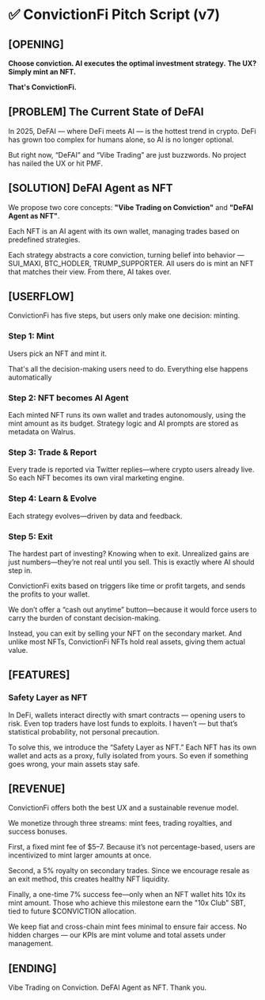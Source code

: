 # ✅ ConvictionFi Pitch Script (v7)

## [OPENING]

**Choose conviction. AI executes the optimal investment strategy.**
**The UX? Simply mint an NFT.**

**That's ConvictionFi.**

## [PROBLEM] The Current State of DeFAI

In 2025, DeFAI — where DeFi meets AI — is the hottest trend in crypto.
DeFi has grown too complex for humans alone, so AI is no longer optional.

But right now, “DeFAI” and “Vibe Trading” are just buzzwords.
No project has nailed the UX or hit PMF.

## [SOLUTION] DeFAI Agent as NFT

We propose two core concepts:
**"Vibe Trading on Conviction"** and **"DeFAI Agent as NFT"**.

Each NFT is an AI agent with its own wallet, managing trades based on predefined strategies.

Each strategy abstracts a core conviction, turning belief into behavior — SUI_MAXI, BTC_HODLER, TRUMP_SUPPORTER.
All users do is mint an NFT that matches their view.
From there, AI takes over.

## [USERFLOW]

ConvictionFi has five steps, but users only make one decision: minting.

### Step 1: Mint

Users pick an NFT and mint it.

That's all the decision-making users need to do.
Everything else happens automatically

### Step 2: NFT becomes AI Agent

Each minted NFT runs its own wallet and trades autonomously, using the mint amount as its budget.
Strategy logic and AI prompts are stored as metadata on Walrus.

### Step 3: Trade & Report

Every trade is reported via Twitter replies—where crypto users already live.
So each NFT becomes its own viral marketing engine.

### Step 4: Learn & Evolve

Each strategy evolves—driven by data and feedback.

### Step 5: Exit

The hardest part of investing? Knowing when to exit.
Unrealized gains are just numbers—they’re not real until you sell.
This is exactly where AI should step in.

ConvictionFi exits based on triggers like time or profit targets, and sends the profits to your wallet.

We don’t offer a “cash out anytime” button—because it would force users to carry the burden of constant decision-making.

Instead, you can exit by selling your NFT on the secondary market.
And unlike most NFTs, ConvictionFi NFTs hold real assets, giving them actual value.

## [FEATURES]

### Safety Layer as NFT

In DeFi, wallets interact directly with smart contracts — opening users to risk.
Even top traders have lost funds to exploits.
I haven’t — but that’s statistical probability, not personal precaution.

To solve this, we introduce the “Safety Layer as NFT.”
Each NFT has its own wallet and acts as a proxy, fully isolated from yours.
So even if something goes wrong, your main assets stay safe.

## [REVENUE]

ConvictionFi offers both the best UX and a sustainable revenue model.

We monetize through three streams: mint fees, trading royalties, and success bonuses.

First, a fixed mint fee of $5–7.
Because it’s not percentage-based, users are incentivized to mint larger amounts at once.

Second, a 5% royalty on secondary trades.
Since we encourage resale as an exit method, this creates healthy NFT liquidity.

Finally, a one-time 7% success fee—only when an NFT wallet hits 10x its mint amount.
Those who achieve this milestone earn the "10x Club" SBT, tied to future $CONVICTION allocation.

We keep fiat and cross-chain mint fees minimal to ensure fair access.
No hidden charges — our KPIs are mint volume and total assets under management.

## [ENDING]

Vibe Trading on Conviction.
DeFAI Agent as NFT.
Thank you.

